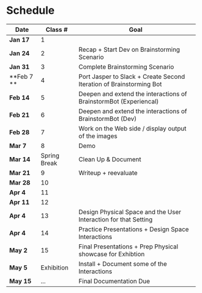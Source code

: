 # Schedule

| Date 		 | Class #   | Goal    |
| ---------- | --------- | ------- |
| **Jan 17** | 1		 |  |
| **Jan 24** | 2	     | Recap + Start Dev on Brainstorming Scenario |
| **Jan 31** | 3	     | Complete Brainstorming Scenario|
| **Feb 7 ** | 4	     | Port Jasper to Slack + Create Second Iteration of Brainstorming Bot |
| **Feb 14** | 5	     | Deepen and extend the interactions of BrainstormBot (Experiencal) |
| **Feb 21** | 6	     | Deepen and extend the interactions of BrainstormBot (Dev) |
| **Feb 28** | 7	     | Work on the Web side / display output of the images |
| **Mar 7**  | 8	     | Demo |
| **Mar 14** | Spring Break| Clean Up & Document |
| **Mar 21** | 9	     | Writeup + reevaluate |
| **Mar 28** | 10	     |  |
| **Apr 4**  | 11	     |  |
| **Apr 11** | 12	     |  |
| **Apr 4**  | 13	     | Design Physical Space and the User Interaction for that Setting |
| **Apr 4**  | 14	     | Practice Presentations + Design Space Interactions|
| **May 2**  | 15	     | Final Presentations + Prep Physical showcase for Exhibtion |
| **May 5**  | Exhibition| Install + Document some of the Interactions |
| **May 15** | ...		 | Final Documentation Due  |


